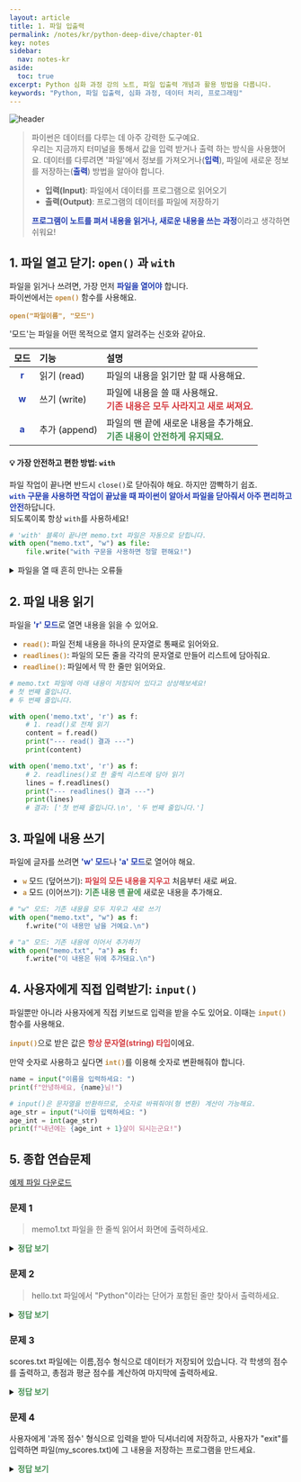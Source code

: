 ```yaml
---
layout: article
title: 1. 파일 입출력
permalink: /notes/kr/python-deep-dive/chapter-01
key: notes
sidebar:
  nav: notes-kr
aside:
  toc: true
excerpt: Python 심화 과정 강의 노트, 파일 입출력 개념과 활용 방법을 다룹니다.
keywords: "Python, 파일 입출력, 심화 과정, 데이터 처리, 프로그래밍"
---
```


<style>
    /* 색상 활용 규칙
      빨강: 주의, 경고, 위험 (덮어쓰기, 에러 등)
      파랑: 핵심 개념, 주요 기능 (모드, with 구문 등)
      초록: 안전한 대안, 긍정적 결과 (추가 모드, 정답 보기 등)
      노랑: 코드 요소 (함수명, 메서드명 등)
    */
    .red-text { color: #D53C41; font-weight: bold; }
    .blue-text { color: #203BB0; font-weight: bold; }
    .green-text { color: #448F52; font-weight: bold; }
    .yellow-code { color: #BD8739; font-weight: bold; }
</style>

![header](https://capsule-render.vercel.app/api?type=waving&height=300&color=gradient&text=Python%20DeepDive&reversal=false&textBg=false)

> 파이썬은 데이터를 다루는 데 아주 강력한 도구예요.   
> 우리는 지금까지 터미널을 통해서 값을 입력 받거나 출력 하는 방식을 사용했어요.
> 데이터를 다루려면 '파일'에서 정보를 가져오거나(<span class="blue-text">입력</span>), 파일에 새로운 정보를 저장하는(<span class="blue-text">출력</span>) 방법을 알아야 합니다.
>
> * **입력(Input)**: 파일에서 데이터를 프로그램으로 읽어오기
> * **출력(Output)**: 프로그램의 데이터를 파일에 저장하기
>
> <span class="blue-text">프로그램이 노트를 펴서 내용을 읽거나, 새로운 내용을 쓰는 과정</span>이라고 생각하면 쉬워요!

## 1. 파일 열고 닫기: `open()` 과 `with`

파일을 읽거나 쓰려면, 가장 먼저 <span class="blue-text">파일을 열어야</span> 합니다.   
파이썬에서는 <code class="yellow-code">open()</code> 함수를 사용해요.

<code class="yellow-code">open("파일이름", "모드")</code>

'모드'는 파일을 어떤 목적으로 열지 알려주는 신호와 같아요.

| 모드 | 기능 | 설명 |
| :--: | :--- | :--- |
| <span class="blue-text">r</span> | 읽기 (read) | 파일의 내용을 읽기만 할 때 사용해요. |
| <span class="blue-text">w</span> | 쓰기 (write) | 파일에 내용을 쓸 때 사용해요. <br /><span class="red-text">기존 내용은 모두 사라지고 새로 써져요.</span> |
| <span class="blue-text">a</span> | 추가 (append) | 파일의 맨 끝에 새로운 내용을 추가해요. <br /><span class="green-text">기존 내용이 안전하게 유지돼요.</span> |

#### 💡 가장 안전하고 편한 방법: `with`

파일 작업이 끝나면 반드시 `close()`로 닫아줘야 해요. 하지만 깜빡하기 쉽죠.  
<span class="blue-text">`with` 구문을 사용하면 작업이 끝났을 때 파이썬이 알아서 파일을 닫아줘서 아주 편리하고 안전</span>하답니다.   
되도록이록 항상 `with`를 사용하세요!

```python
# 'with' 블록이 끝나면 memo.txt 파일은 자동으로 닫힙니다.
with open("memo.txt", "w") as file:
    file.write("with 구문을 사용하면 정말 편해요!")
```
<details>
  <summary>파일을 열 때 흔히 만나는 오류들</summary>
  <ul>
    <li><span class="red-text">FileNotFoundError</span>: 파일이 존재하지 않을 때 발생해요.</li>
    <li><span class="red-text">PermissionError</span>: 파일에 접근할 권한이 없을 때 발생해요.</li>
    <li><span class="red-text">IsADirectoryError</span>: 파일이 아니라 폴더(디렉토리)를 열려고 할 때 발생해요.</li>
  </ul>
</details>

## 2. 파일 내용 읽기
파일을 <span class="blue-text">'r' 모드</span>로 열면 내용을 읽을 수 있어요.

* <code class="yellow-code">read()</code>: 파일 전체 내용을 하나의 문자열로 통째로 읽어와요.
* <code class="yellow-code">readlines()</code>: 파일의 모든 줄을 각각의 문자열로 만들어 리스트에 담아줘요.
* <code class="yellow-code">readline()</code>: 파일에서 딱 한 줄만 읽어와요.

```python
# memo.txt 파일에 아래 내용이 저장되어 있다고 상상해보세요!
# 첫 번째 줄입니다.
# 두 번째 줄입니다.

with open('memo.txt', 'r') as f:
    # 1. read()로 전체 읽기
    content = f.read()
    print("--- read() 결과 ---")
    print(content)

with open('memo.txt', 'r') as f:
    # 2. readlines()로 한 줄씩 리스트에 담아 읽기
    lines = f.readlines()
    print("--- readlines() 결과 ---")
    print(lines) 
    # 결과: ['첫 번째 줄입니다.\n', '두 번째 줄입니다.']
```

## 3. 파일에 내용 쓰기
파일에 글자를 쓰려면 <span class="blue-text">'w' 모드</span>나 <span class="blue-text">'a' 모드</span>로 열어야 해요.

* <code class="yellow-code">w</code> 모드 (덮어쓰기): <span class="red-text">파일의 모든 내용을 지우고</span> 처음부터 새로 써요.
* <code class="yellow-code">a</code> 모드 (이어쓰기): <span class="green-text">기존 내용 맨 끝에</span> 새로운 내용을 추가해요.

```python
# "w" 모드: 기존 내용을 모두 지우고 새로 쓰기
with open("memo.txt", "w") as f:
    f.write("이 내용만 남을 거예요.\n")

# "a" 모드: 기존 내용에 이어서 추가하기
with open("memo.txt", "a") as f:
    f.write("이 내용은 뒤에 추가돼요.\n")
```

## 4. 사용자에게 직접 입력받기: `input()`
파일뿐만 아니라 사용자에게 직접 키보드로 입력을 받을 수도 있어요. 이때는 <code class="yellow-code">input()</code> 함수를 사용해요.

<code class="yellow-code">input()</code>으로 받은 값은 <span class="red-text">항상 문자열(string) 타입</span>이에요.

만약 숫자로 사용하고 싶다면 <code class="yellow-code">int()</code>를 이용해 숫자로 변환해줘야 합니다.

```python
name = input("이름을 입력하세요: ")
print(f"안녕하세요, {name}님!")

# input()은 문자열을 반환하므로, 숫자로 바꿔줘야(형 변환) 계산이 가능해요.
age_str = input("나이를 입력하세요: ")
age_int = int(age_str) 
print(f"내년에는 {age_int + 1}살이 되시는군요!")
```

## 5. 종합 연습문제
<a href="/notes/assets/python-deep-dive/chapter01.zip" download>예제 파일 다운로드</a>

### 문제 1
> memo1.txt 파일을 한 줄씩 읽어서 화면에 출력하세요.

<details>
  <summary><span class="green-text">정답 보기</span></summary>
  <p>파일 객체는 for문과 함께 사용하면 한 줄씩 자동으로 읽어올 수 있어 매우 편리합니다.</p>
  <pre><code class="language-python">
    with open('memo1.txt', 'r') as f:
      for line in f:
        print(line.strip()) # .strip()은 줄 끝의 불필요한 공백이나 줄바꿈 문자를 제거합니다.
  </code></pre>
</details>

### 문제 2
> hello.txt 파일에서 "Python"이라는 단어가 포함된 줄만 찾아서 출력하세요.

<details>
  <summary><span class="green-text">정답 보기</span></summary>
  <pre><code class="language-python">
    with open("hello.txt", "r") as f:
      for line in f:
        if "Python" in line:
          print(line.strip())
  </code></pre>
</details>

### 문제 3
scores.txt 파일에는 이름,점수 형식으로 데이터가 저장되어 있습니다. 각 학생의 점수를 출력하고, 총점과 평균 점수를 계산하여 마지막에 출력하세요.

<details>
  <summary><span class="green-text">정답 보기</span></summary>
  <pre><code class="language-python">
    total_score = 0
    student_count = 0

    with open("scores.txt", "r") as f:
      for line in f:
        name, score_str = line.strip().split(",")
        score = int(score_str) # 쉼표로 분리한 점수(문자열)를 숫자로 변환

    print(f"{name} 학생 점수: {score}")

    total_score += score
    student_count += 1
    average = total_score / student_count
    print(f"\n총점: {total_score}")
    print(f"평균: {average}")
  </code></pre>
</details>

### 문제 4
사용자에게 '과목 점수' 형식으로 입력을 받아 딕셔너리에 저장하고, 사용자가 "exit"를 입력하면 파일(my_scores.txt)에 그 내용을 저장하는 프로그램을 만드세요.

<details>
  <summary><span class="green-text">정답 보기</span></summary>
  <pre><code class="language-python">
    scores = {}

    while True:
      data = input("과목과 점수를 입력하세요 (예: 국어 90, 종료: exit): ")

    if data == "exit":
      break

    subject, score = data.split()
    scores[subject] = int(score)

    print("\n입력된 점수:", scores)

    파일에 딕셔너리 내용 저장하기
    with open("my_scores.txt", "w") as f:
      for subject, score in scores.items():
        f.write(f"{subject},{score}\n")

    print("my_scores.txt 파일이 생성되었습니다.")
  </code></pre>
</details>